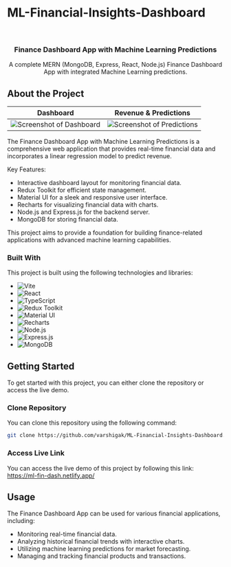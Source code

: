 # ML-Financial-Insights-Dashboard
<br />
<div align="center">
  <h3 align="center">Finance Dashboard App with Machine Learning Predictions</h3>

  <p align="center">
    A complete MERN (MongoDB, Express, React, Node.js) Finance Dashboard App with integrated Machine Learning predictions.
    <br />
  </p>
</div>


<!-- ABOUT THE PROJECT -->
## About the Project

| Dashboard | Revenue & Predictions |
| ------------- | ------------- |
| ![Screenshot of Dashboard](https://github.com/varshigak/ML-Financial-Insights-Dashboard/assets/142120820/67754fda-4bd8-490f-815f-cc7c39a7b5c3) | ![Screenshot of Predictions](https://github.com/varshigak/ML-Financial-Insights-Dashboard/assets/142120820/18f81050-fb55-419d-8846-51b804c71199) |

The Finance Dashboard App with Machine Learning Predictions is a comprehensive web application that provides real-time financial data and incorporates a linear regression model to predict revenue. 

Key Features:
* Interactive dashboard layout for monitoring financial data.
* Redux Toolkit for efficient state management.
* Material UI for a sleek and responsive user interface.
* Recharts for visualizing financial data with charts.
* Node.js and Express.js for the backend server.
* MongoDB for storing financial data.

This project aims to provide a foundation for building finance-related applications with advanced machine learning capabilities.


### Built With

This project is built using the following technologies and libraries:

* ![Vite][Vite-img]
* ![React][React-img]
* ![TypeScript][TypeScript-img] 
* ![Redux Toolkit][Redux-Toolkit-img]
* ![Material UI][Material-UI-img]
* ![Recharts][Recharts-img]
* ![Node.js][Node.js-img]
* ![Express.js][Express.js-img]
* ![MongoDB][MongoDB-img]

<!-- Images -->
[Vite-img]: https://img.shields.io/badge/Vite-000000?style=for-the-badge&logo=vite&logoColor=white
[React-img]: https://img.shields.io/badge/React-20232A?style=for-the-badge&logo=react&logoColor=61DAFB
[TypeScript-img]: https://img.shields.io/badge/TypeScript-007ACC?style=for-the-badge&logo=typescript&logoColor=white
[Redux-Toolkit-img]: https://img.shields.io/badge/Redux_Toolkit-764ABC?style=for-the-badge&logo=redux&logoColor=white
[Material-UI-img]: https://img.shields.io/badge/Material_UI-0081CB?style=for-the-badge&logo=material-ui&logoColor=white
[Recharts-img]: https://img.shields.io/badge/Recharts-02C39A?style=for-the-badge&logo=recharts&logoColor=white
[Node.js-img]: https://img.shields.io/badge/Node.js-339933?style=for-the-badge&logo=node.js&logoColor=white
[Express.js-img]: https://img.shields.io/badge/Express.js-000000?style=for-the-badge&logo=express&logoColor=white
[MongoDB-img]: https://img.shields.io/badge/MongoDB-47A248?style=for-the-badge&logo=mongodb&logoColor=white


## Getting Started

To get started with this project, you can either clone the repository or access the live demo.

### Clone Repository

You can clone this repository using the following command:

```sh
git clone https://github.com/varshigak/ML-Financial-Insights-Dashboard.git
```

### Access Live Link
You can access the live demo of this project by following this link: https://ml-fin-dash.netlify.app/

## Usage
The Finance Dashboard App can be used for various financial applications, including:

* Monitoring real-time financial data.
* Analyzing historical financial trends with interactive charts.
* Utilizing machine learning predictions for market forecasting.
* Managing and tracking financial products and transactions.

